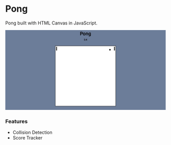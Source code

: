 # Pong
Pong built with HTML Canvas in JavaScript.

![Pong](https://github.com/kazijawad/Pong/blob/master/game.jpg)

### Features
- Collision Detection
- Score Tracker
